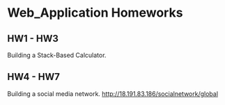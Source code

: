 # Web_Application Homeworks

## HW1 - HW3
Building a Stack-Based Calculator. 


## HW4 - HW7
Building a social media network. 
http://18.191.83.186/socialnetwork/global
